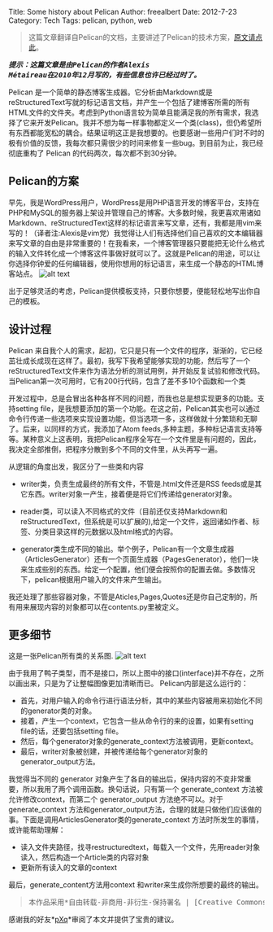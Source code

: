 Title: Some history about Pelican
Author: freealbert
Date: 2012-7-23
Category: Tech
Tags: pelican, python, web

> 这篇文章翻译自Pelican的文档，主要讲述了Pelican的技术方案，[原文请点此](http://pelican.notmyidea.org/en/latest/report.html)。

***<pre>提示：这篇文章是由Pelican的作者Alexis Métaireau在2010年12月写的，有些信息也许已经过时了。</pre>***

Pelican 是一个简单的静态博客生成器。它分析由Markdown或是reStructuredText写就的标记语言文档，并产生一个包括了建博客所需的所有HTML文件的文件夹。考虑到Python语言较为简单且能满足我的所有需求，我选择了它来开发Pelican。我并不想为每一样事物都定义一个类(class)，但仍希望所有东西都能宽松的耦合。结果证明这正是我想要的。也要感谢一些用户们时不时的极有价值的反馈，我每次都只需很少的时间来修复一些bug。到目前为止，我已经彻底重构了 Pelican 的代码两次，每次都不到30分钟。

## Pelican的方案
早先，我是WordPress用户，WordPress是用PHP语言开发的博客平台，支持在PHP和MySQL的服务器上架设并管理自己的博客。大多数时候，我更喜欢用诸如Markdown、reStructuredText这样的标记语言来写文章，还有，我都是用vim来写的！（译者注:Alexis是vim党）我觉得让人们有选择他们自己喜欢的文本编辑器来写文章的自由是非常重要的！在我看来，一个博客管理器只要能把无论什么格式的输入文件转化成一个博客这件事做好就可以了。这就是Pelican的用途，可以让你选择你钟爱的任何编辑器，使用你想用的标记语言，来生成一个静态的HTML博客站点。
![alt text](https://github.com/freealbert/freealbert_photo_1/blob/master/Tech/overall.png?raw=true  "overall")

出于足够灵活的考虑，Pelican提供模板支持，只要你想要，便能轻松地写出你自己的模板。

## 设计过程
Pelican 来自我个人的需求，起初，它只是只有一个文件的程序，渐渐的，它已经茁壮成长成现在这样了。最初，我写下我希望能够实现的功能，然后写了一个reStructuredText文件来作为语法分析的测试用例，并开始反复试验和修改代码。当Pelican第一次可用时，它有200行代码，包含了差不多10个函数和一个类

开发过程中，总是会冒出各种各样不同的问题，而我也总是想实现更多的功能。支持setting file，是我想要添加的第一个功能。在这之前，Pelican其实也可以通过命令行传递一些选项来实现设置功能，但当选项一多，这样做就十分繁琐和无聊了。后来，以同样的方式，我添加了Atom feeds,多种主题，多种标记语言支持等等。某种意义上这表明，我把Pelican程序全写在一个文件里是有问题的，因此，我决定全部推倒，把程序分散到多个不同的文件里，从头再写一遍。

从逻辑的角度出发，我区分了一些类和内容

+ writer类，负责生成最终的所有文件，不管是.html文件还是RSS feeds或是其它东西。writer对象一产生，接着便是将它们传递给generator对象。

+ reader类，可以读入不同格式的文件（目前还仅支持Markdown和reStructuredText，但系统是可以扩展的),给定一个文件，返回诸如作者、标签、分类目录这样的元数据以及html格式的内容。

+ generator类生成不同的输出。举个例子，Pelican有一个文章生成器（ArticlesGenerator）还有一个页面生成器（PagesGenerator），他们一块来生成些别的东西。给定一个配置，他们便会按照你的配置去做。多数情况下，pelican根据用户输入的文件来产生输出。

我还处理了那些容器对象，不管是Aticles,Pages,Quotes还是你自己定制的，所有用来展现内容的对象都可以在contents.py里被定义。

## 更多细节
这是一张Pelican所有类的关系图.
![alt text](https://github.com/freealbert/freealbert_photo_1/blob/master/Tech/uml.jpg?raw=true "uml")


由于我用了鸭子类型，而不是接口，所以上图中的接口(interface)并不存在，之所以画出来，只是为了让整幅图像更加清晰而已。
Pelican内部是这么运行的：

* 首先，对用户输入的命令行进行语法分析，其中的某些内容被用来初始化不同的generator类的对象。
* 接着，产生一个context，它包含一些从命令行的来的设置，如果有setting file的话，还要包括setting file。
* 然后，每个generator对象的generate_context方法被调用，更新context。
* 最后，writer对象被创建，并被传递给每个generator对象的generator_output方法。

我觉得当不同的 generator 对象产生了各自的输出后，保持内容的不变非常重要，所以我用了两个调用函数。换句话说，只有第一个 generate_context 方法被允许修改context，而第二个 generator_output 方法绝不可以。对于 generate_context 方法和generator_output方法，合理的就是只做他们应该做的事。下面是调用ArticlesGenerator类的generate_context 方法时所发生的事情，或许能帮助理解：

+ 读入文件夹路径，找寻restructuredtext，每载入一个文件，先用reader对象读入，然后构造一个Article类的内容对象
+ 更新所有读入的文章的context

最后，generate_content方法用context 和writer来生成你所想要的最终的输出。

> <pre>本作品采用*自由转载-非商用-非衍生-保持署名 | [Creative Commons BY-NC-ND 3.0](http://creativecommons.org/licenses/by-nc-nd/3.0/deed.zh)*进行许可。</pre>

感谢我的好友*[pXq](http://panxiuqing.github.com/)*审阅了本文并提供了宝贵的建议。
